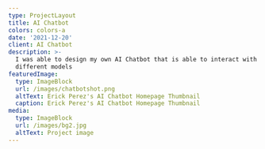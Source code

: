 ```yaml
---
type: ProjectLayout
title: AI Chatbot
colors: colors-a
date: '2021-12-20'
client: AI Chatbot
description: >-
  I was able to design my own AI Chatbot that is able to interact with various
  different models
featuredImage:
  type: ImageBlock
  url: /images/chatbotshot.png
  altText: Erick Perez's AI Chatbot Homepage Thumbnail
  caption: Erick Perez's AI Chatbot Homepage Thumbnail
media:
  type: ImageBlock
  url: /images/bg2.jpg
  altText: Project image
---
```

